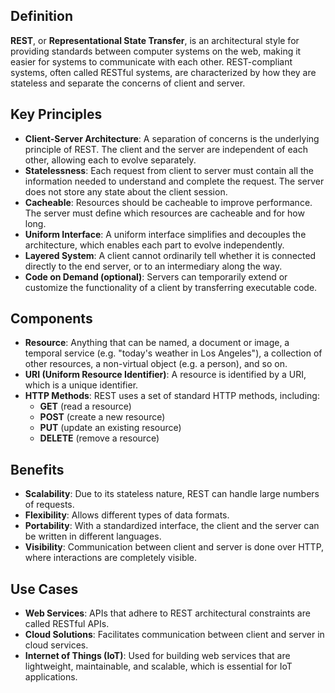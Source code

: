 ## Definition

**REST**, or **Representational State Transfer**, is an architectural style for providing standards between computer systems on the web, making it easier for systems to communicate with each other. REST-compliant systems, often called RESTful systems, are characterized by how they are stateless and separate the concerns of client and server.

## Key Principles

- **Client-Server Architecture**: A separation of concerns is the underlying principle of REST. The client and the server are independent of each other, allowing each to evolve separately.
- **Statelessness**: Each request from client to server must contain all the information needed to understand and complete the request. The server does not store any state about the client session.
- **Cacheable**: Resources should be cacheable to improve performance. The server must define which resources are cacheable and for how long.
- **Uniform Interface**: A uniform interface simplifies and decouples the architecture, which enables each part to evolve independently.
- **Layered System**: A client cannot ordinarily tell whether it is connected directly to the end server, or to an intermediary along the way.
- **Code on Demand (optional)**: Servers can temporarily extend or customize the functionality of a client by transferring executable code.

## Components

- **Resource**: Anything that can be named, a document or image, a temporal service (e.g. "today's weather in Los Angeles"), a collection of other resources, a non-virtual object (e.g. a person), and so on.
- **URI (Uniform Resource Identifier)**: A resource is identified by a URI, which is a unique identifier.
- **HTTP Methods**: REST uses a set of standard HTTP methods, including:
  - **GET** (read a resource)
  - **POST** (create a new resource)
  - **PUT** (update an existing resource)
  - **DELETE** (remove a resource)

## Benefits

- **Scalability**: Due to its stateless nature, REST can handle large numbers of requests.
- **Flexibility**: Allows different types of data formats.
- **Portability**: With a standardized interface, the client and the server can be written in different languages.
- **Visibility**: Communication between client and server is done over HTTP, where interactions are completely visible.

## Use Cases

- **Web Services**: APIs that adhere to REST architectural constraints are called RESTful APIs.
- **Cloud Solutions**: Facilitates communication between client and server in cloud services.
- **Internet of Things (IoT)**: Used for building web services that are lightweight, maintainable, and scalable, which is essential for IoT applications.